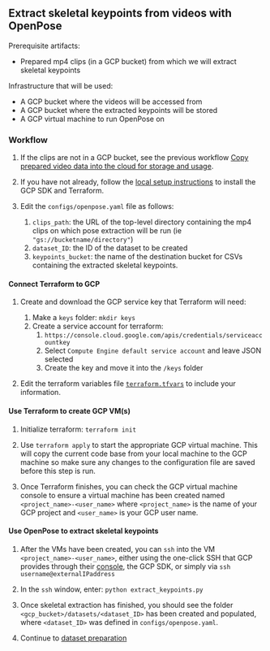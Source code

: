 ## Extract skeletal keypoints from videos with OpenPose

Prerequisite artifacts:
* Prepared mp4 clips (in a GCP bucket) from which we will extract skeletal keypoints

Infrastructure that will be used:
* A GCP bucket where the videos will be accessed from
* A GCP bucket where the extracted keypoints will be stored
* A GCP virtual machine to run OpenPose on

### Workflow

1. If the clips are not in a GCP bucket, see the previous workflow [Copy prepared video data into the cloud for storage and usage](../data_ingestion/README.md).

1. If you have not already, follow the [local setup instructions](docs/local_setup.md) to install the GCP SDK and Terraform.

1. Edit the `configs/openpose.yaml` file as follows:
    1. `clips_path`: the URL of the top-level directory containing the mp4 clips on which pose extraction will be run (ie `"gs://bucketname/directory"`)
    1. `dataset_ID`: the ID of the dataset to be created
    1. `keypoints_bucket`: the name of the destination bucket for CSVs containing the extracted skeletal keypoints.

#### Connect Terraform to GCP
1. Create and download the GCP service key that Terraform will need:
    1. Make a `keys` folder: `mkdir keys`
    1. Create a service account for terraform: 
        1. `https://console.cloud.google.com/apis/credentials/serviceaccountkey`
        1. Select `Compute Engine default service account` and leave JSON selected
        1. Create the key and move it into the `/keys` folder
        
1. Edit the terraform variables file [`terraform.tfvars`](../terraform.tfvars) to include your information.

#### Use Terraform to create GCP VM(s)

1. Initialize terraform: `terraform init`

1. Use `terraform apply` to start the appropriate GCP virtual machine. This will copy the current code base from your local machine to the GCP machine so make sure any changes to the configuration file are saved before this step is run.

1. Once Terraform finishes, you can check the GCP virtual machine console to ensure a virtual machine has been created named `<project_name>-<user_name>` where `<project_name>` is the name of your GCP project and `<user_name>` is your GCP user name.
 
#### Use OpenPose to extract skeletal keypoints

1. After the VMs have been created, you can `ssh` into the VM `<project_name>-<user_name>`, either using the one-click SSH that GCP provides through their [console](console.cloud.google.com), the GCP SDK, or simply via `ssh username@externalIPaddress`

1. In the `ssh` window, enter: `python extract_keypoints.py`

1. Once skeletal extraction has finished, you should see the folder `<gcp_bucket>/datasets/<dataset_ID>` has been created and populated, where `<dataset_ID>` was defined in `configs/openpose.yaml`.

1. Continue to [dataset preparation](../dataset_preparation/README.md)